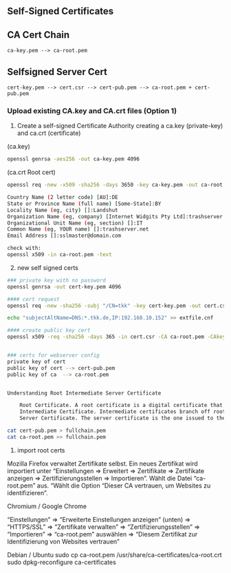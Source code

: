 ## Self-Signed Certificates


## CA Cert Chain
```
ca-key.pem --> ca-root.pem 
```

## Selfsigned Server Cert

```
cert-key.pem --> cert.csr --> cert-pub.pem --> ca-root.pem + cert-pub.pem
```

### Upload existing CA.key and CA.crt files (Option 1)

1. Create a self-signed Certificate Authority creating a ca.key (private-key) and ca.crt (certificate)

(ca.key)
```bash
openssl genrsa -aes256 -out ca-key.pem 4096
```

(ca.crt Root cert)
```bash
openssl req -new -x509 -sha256 -days 3650 -key ca-key.pem -out ca-root.pem

Country Name (2 letter code) [AU]:DE
State or Province Name (full name) [Some-State]:BY
Locality Name (eg, city) []:Landshut
Organization Name (eg, company) [Internet Widgits Pty Ltd]:trashserver.net
Organizational Unit Name (eg, section) []:IT
Common Name (eg, YOUR name) []:trashserver.net
Email Address []:sslmaster@domain.com

check with:
openssl x509 -in ca-root.pem -text 
```
2. new self signed certs
```bash
### private key with no password 
openssl genrsa -out cert-key.pem 4096

#### cert request
openssl req -new -sha256 -subj "/CN=tkk" -key cert-key.pem -out cert.csr

echo "subjectAltName=DNS:*.tkk.de,IP:192.168.10.152" >> extfile.cnf

#### create public key cert
openssl x509 -req -sha256 -days 365 -in cert.csr -CA ca-root.pem -CAkey ca-key.pem -out cert-pub.pem -CAcreateserial -extfile extfile.cnf


### certs for webserver config
private key of cert
public key of cert --> cert-pub.pem
public key of ca  --> ca-root.pem


Understanding Root Intermediate Server Certificate

    Root Certificate. A root certificate is a digital certificate that belongs to the issuing Certificate Authority. It comes pre-downloaded in most browsers and is stored in what is called a “trust store.” The root certificates are closely guarded by CAs.
    Intermediate Certificate. Intermediate certificates branch off root certificates like branches of trees. They act as middle-men between the protected root certificates and the server certificates issued out to the public. There will always be at least one intermediate certificate in a chain, but there can be more than one.
    Server Certificate. The server certificate is the one issued to the specific domain the user is needing coverage for.

cat cert-pub.pem > fullchain.pem
cat ca-root.pem >> fullchain.pem

```

1. import root certs 
   
Mozilla Firefox verwaltet Zertifikate selbst. Ein neues Zertifikat wird importiert unter “Einstellungen => Erweitert => Zertifikate => Zertifikate anzeigen => Zertifizierungsstellen => Importieren”. Wählt die Datei “ca-root.pem” aus. “Wählt die Option “Dieser CA vertrauen, um Websites zu identifizieren”. 

Chromium / Google Chrome

“Einstellungen” => “Erweiterte Einstellungen anzeigen” (unten) => “HTTPS/SSL” => “Zertifikate verwalten” => “Zertifizierungsstellen” => “Importieren” => “ca-root.pem” auswählen => “Diesem Zertifikat zur Identifizierung von Websites vertrauen”

Debian / Ubuntu
sudo cp ca-root.pem /usr/share/ca-certificates/ca-root.crt
sudo dpkg-reconfigure ca-certificates